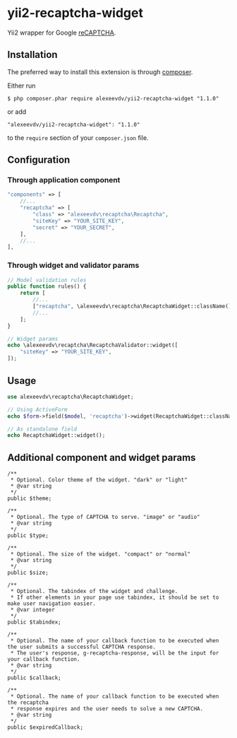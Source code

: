 yii2-recaptcha-widget
=====================

Yii2 wrapper for Google [reCAPTCHA](https://www.google.com/recaptcha).

## Installation

The preferred way to install this extension is through [composer](http://getcomposer.org/download/).

Either run

```
$ php composer.phar require alexeevdv/yii2-recaptcha-widget "1.1.0"
```

or add

```
"alexeevdv/yii2-recaptcha-widget": "1.1.0"
```

to the ```require``` section of your `composer.json` file.

## Configuration

### Through application component
```php
"components" => [
    //...
    "recaptcha" => [
        "class" => "alexeevdv\recaptcha\Recaptcha",
        "siteKey" => "YOUR_SITE_KEY",
        "secret" => "YOUR_SECRET",
    ],
    //...
],
```

### Through widget and validator params
```php
// Model validation rules
public function rules() {
    return [
        //...
        ["recaptcha", \alexeevdv\recaptcha\RecaptchaWidget::className(), "secret" => "YOUR_SECRET"],
        //...
    ];
}

// Widget params
echo \alexeevdv\recaptcha\RecaptchaValidator::widget([
    "siteKey" => "YOUR_SITE_KEY",
]);
```

## Usage

```php
use alexeevdv\recaptcha\RecaptchaWidget;

// Using ActiveForm
echo $form->field($model, 'recaptcha')->widget(RecaptchaWidget::className());

// As standalone field
echo RecaptchaWidget::widget();

```

## Additional component and widget params

```
/**
 * Optional. Color theme of the widget. "dark" or "light"
 * @var string
 */
public $theme;

/**       
 * Optional. The type of CAPTCHA to serve. "image" or "audio"
 * @var string
 */
public $type;

/**
 * Optional. The size of the widget. "compact" or "normal"
 * @var string
 */
public $size;

/**
 * Optional. The tabindex of the widget and challenge.
 * If other elements in your page use tabindex, it should be set to make user navigation easier.
 * @var integer
 */
public $tabindex;

/**
 * Optional. The name of your callback function to be executed when the user submits a successful CAPTCHA response.
 * The user's response, g-recaptcha-response, will be the input for your callback function.
 * @var string
 */
public $callback;

/**
 * Optional. The name of your callback function to be executed when the recaptcha
 * response expires and the user needs to solve a new CAPTCHA.
 * @var string
 */
public $expiredCallback;
```
